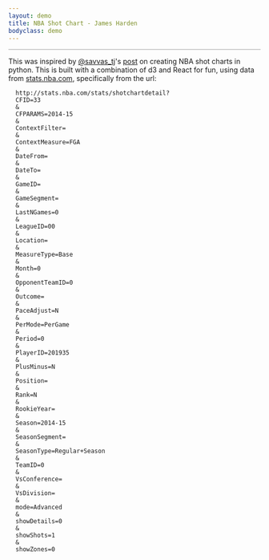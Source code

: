 ```yaml
---
layout: demo
title: NBA Shot Chart - James Harden
bodyclass: demo
---
```


<style>
.dot {
  fill: steelblue;
  stroke: steelblue;
  opacity: 0.6;
}
</style>

<div id="shot-chart" style="border: 1px solid #ccc;"></div>
<p></p>

This was inspired by [@savvas_tj](https://twitter.com/savvas_tj)'s
[post](http://savvastjortjoglou.com/nba-shot-sharts.html#Plotting-the-Shot-Chart-Data)
on creating NBA shot charts in python.  This is built with a
combination of d3 and React for fun, using data from
[stats.nba.com](http://stats.nba.com), specifically from the url:

```
  http://stats.nba.com/stats/shotchartdetail?
  CFID=33
  &
  CFPARAMS=2014-15
  &
  ContextFilter=
  &
  ContextMeasure=FGA
  &
  DateFrom=
  &
  DateTo=
  &
  GameID=
  &
  GameSegment=
  &
  LastNGames=0
  &
  LeagueID=00
  &
  Location=
  &
  MeasureType=Base
  &
  Month=0
  &
  OpponentTeamID=0
  &
  Outcome=
  &
  PaceAdjust=N
  &
  PerMode=PerGame
  &
  Period=0
  &
  PlayerID=201935
  &
  PlusMinus=N
  &
  Position=
  &
  Rank=N
  &
  RookieYear=
  &
  Season=2014-15
  &
  SeasonSegment=
  &
  SeasonType=Regular+Season
  &
  TeamID=0
  &
  VsConference=
  &
  VsDivision=
  &
  mode=Advanced
  &
  showDetails=0
  &
  showShots=1
  &
  showZones=0
```

<script src="/public/js/nba-shot-chart.js" type="text/javascript"></script>
